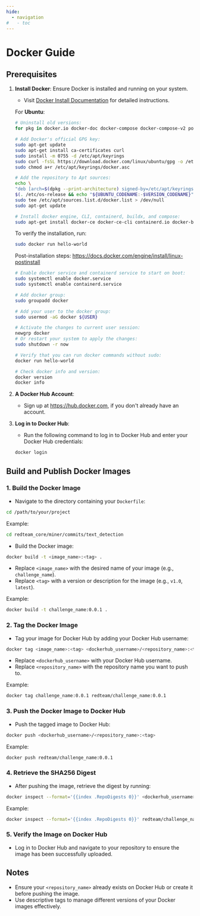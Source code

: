 ```yaml
---
hide:
  - navigation
#   - toc
---
```


# Docker Guide

## Prerequisites

1. **Install Docker**: Ensure Docker is installed and running on your system.

    - Visit [Docker Install Documentation](https://docs.docker.com/engine/install) for detailed instructions.

    For **Ubuntu**:

    ```sh
    # Uninstall old versions:
    for pkg in docker.io docker-doc docker-compose docker-compose-v2 podman-docker containerd runc; do sudo apt-get remove $pkg; done

    # Add Docker's official GPG key:
    sudo apt-get update
    sudo apt-get install ca-certificates curl
    sudo install -m 0755 -d /etc/apt/keyrings
    sudo curl -fsSL https://download.docker.com/linux/ubuntu/gpg -o /etc/apt/keyrings/docker.asc
    sudo chmod a+r /etc/apt/keyrings/docker.asc

    # Add the repository to Apt sources:
    echo \
    "deb [arch=$(dpkg --print-architecture) signed-by=/etc/apt/keyrings/docker.asc] https://download.docker.com/linux/ubuntu \
    $(. /etc/os-release && echo "${UBUNTU_CODENAME:-$VERSION_CODENAME}") stable" | \
    sudo tee /etc/apt/sources.list.d/docker.list > /dev/null
    sudo apt-get update

    # Install docker engine, CLI, containerd, buildx, and compose:
    sudo apt-get install docker-ce docker-ce-cli containerd.io docker-buildx-plugin docker-compose-plugin
    ```

    To verify the installation, run:

    ```sh
    sudo docker run hello-world
    ```

    Post-installation steps: <https://docs.docker.com/engine/install/linux-postinstall>

    ```sh
    # Enable docker service and containerd service to start on boot:
    sudo systemctl enable docker.service
    sudo systemctl enable containerd.service

    # Add docker group:
    sudo groupadd docker

    # Add your user to the docker group:
    sudo usermod -aG docker ${USER}

    # Activate the changes to current user session:
    newgrp docker
    # Or restart your system to apply the changes:
    sudo shutdown -r now

    # Verify that you can run docker commands without sudo:
    docker run hello-world

    # Check docker info and version:
    docker version
    docker info
    ```

2. **A Docker Hub Account**:

    - Sign up at <https://hub.docker.com>, if you don't already have an account.

3. **Log in to Docker Hub**:

    - Run the following command to log in to Docker Hub and enter your Docker Hub credentials:

    ```sh
    docker login
    ```

## Build and Publish Docker Images

### 1. **Build the Docker Image**

- Navigate to the directory containing your `Dockerfile`:

```sh
cd /path/to/your/project
```

Example:

```sh
cd redteam_core/miner/commits/text_detection
```

- Build the Docker image:

```sh
docker build -t <image_name>:<tag> .
```

- Replace `<image_name>` with the desired name of your image (e.g., `challenge_name`).
- Replace `<tag>` with a version or description for the image (e.g., `v1.0`, `latest`).

Example:

```sh
docker build -t challenge_name:0.0.1 .
```

### 2. **Tag the Docker Image**

- Tag your image for Docker Hub by adding your Docker Hub username:

```sh
docker tag <image_name>:<tag> <dockerhub_username>/<repository_name>:<tag>
```

- Replace `<dockerhub_username>` with your Docker Hub username.
- Replace `<repository_name>` with the repository name you want to push to.

Example:

```sh
docker tag challenge_name:0.0.1 redteam/challenge_name:0.0.1
```

### 3. **Push the Docker Image to Docker Hub**

- Push the tagged image to Docker Hub:

```sh
docker push <dockerhub_username>/<repository_name>:<tag>
```

Example:

```sh
docker push redteam/challenge_name:0.0.1
```

### 4. **Retrieve the SHA256 Digest**

- After pushing the image, retrieve the digest by running:

```sh
docker inspect --format='{{index .RepoDigests 0}}' <dockerhub_username>/<repository_name>:<tag>
```

Example:

```sh
docker inspect --format='{{index .RepoDigests 0}}' redteam/challenge_name:0.0.1
```

### 5. **Verify the Image on Docker Hub**

- Log in to Docker Hub and navigate to your repository to ensure the image has been successfully uploaded.

## Notes

- Ensure your `<repository_name>` already exists on Docker Hub or create it before pushing the image.
- Use descriptive tags to manage different versions of your Docker images effectively.
